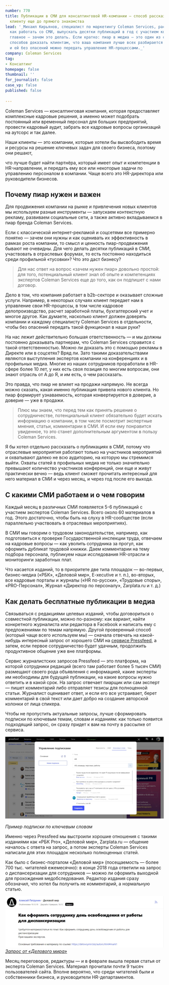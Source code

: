 ```yaml
---
number: 770
title: Публикации в СМИ для консалтинговой HR-компании — способ рассказать о себе
  клиенту еще до прямого знакомства
lead: '_Михаил Кирьянов, специалист по маркетингу Coleman Services, рассказывает,
  как работать со СМИ, выпускать десятки публикаций в год с участием компании, и самое
  главное — зачем это делать. Если кратко: пиар в медиа — это один из самых действенных
  способов доказать клиентам, что ваша компания лучше всех разбирается в своей сфере
  и ей без опасений можно передать управление HR-процессами._'
company: Coleman Services
tag:
- Консалтинг
homepage: false
thumbnail: ''
for_journalist: false
case_vp: false
published: false

---
```

Coleman Services — консалтинговая компания, которая предоставляет комплексные кадровые решения, а именно может подобрать постоянный или временный персонал для больших предприятий, провести кадровый аудит, забрать все кадровые вопросы организаций на аутсорс и так далее.

Наши клиенты — это компании, которые хотели бы высвободить время и ресурсы на решение ключевых задач для своего бизнеса, поэтому они решают,

что лучше будет найти партнёра, который имеет опыт и компетенции в HR-направлении, и передать ему все или некоторые задачи по управлению персоналом в компании. Чаще всего это HR-директора или руководители бизнесов.

## Почему пиар нужен и важен

Для продвижения компании на рынке и привлечения новых клиентов мы используем разные инструменты — запускаем контекстную рекламу, развиваем социальные сети, а также активно вкладываемся в пиар бренда Coleman Services.

Если с классической интернет-рекламой и соцсетями все примерно понятно — зачем они нужны и как оценивать их эффективность в рамках роста компании, то смысл и ценность пиар-продвижения бывают не очевидны. Для чего делать десятки публикаций в СМИ, участвовать в отраслевых форумах, то есть постоянно находиться среди профильной «тусовки»? Что это даст бизнесу?

> Для нас ответ на вопрос «зачем нужен пиар» довольно простой: для того, потенциальный клиент знал об опыте и компетенциях экспертов Coleman Services еще до того, как он подпишет с нами договор.

Дело в том, что компания работает в b2b-секторе и оказывает сложные услуги. Например, в некоторых случаях клиент передает нам в управление свои HR-процессы, в том числе кадровое делопроизводство, расчет заработной платы, бухгалтерский учет и многое другое. Как думаете, насколько клиент должен доверять компании и каждому специалисту Coleman Services в отдельности, чтобы без опасений передать такой функционал в наши руки?

На нас лежит действительно большая ответственность — и мы должны постоянно доказывать партнерам, что Coleman Services справится с такой ответственностью. Можно ли доказать это с помощью рекламы в Директе или в соцсетях? Вряд ли. Зато такими доказательствами являются выступления экспертов компании на конференциях и в профильных медиа. Многие из наших сотрудников проработали в HR-сфере более 10 лет, у них есть своя позиция по многим вопросам, они знают отрасль от А до Я, и им есть, о чем рассказать.

Это правда, что пиар не влияет на продажи напрямую. Не всегда можно сказать, какая именно публикация привела нового клиента. Но пиар формирует узнаваемость, которая конвертируется в доверие, а доверие — уже в продажи.

> Плюс мы знаем, что перед тем как принять решение о сотрудничестве, потенциальный клиент обязательно будет искать информацию о компании, в том числе посмотрит экспертные мнения, статьи, комментарии в СМИ. И если ему понравится увиденное, то это станет дополнительным аргументом в пользу Coleman Services.

Я бы хотел отдельно рассказать о публикациях в СМИ, потому что отраслевые мероприятия работают только на участников мероприятий и охватывают далеко не всю аудиторию, на которую мы стремимся выйти. Охваты статей в профильных медиа не только значительно превышают количество участников конференций, они еще и живут практически вечно — ведь клиент сможет прочитать интересный для него материал в СМИ и через месяц, и через год после его выхода.

## С какими СМИ работаем и о чем говорим

Каждый месяц в различных СМИ появляется 5-6 публикаций с участием экспертов Coleman Services. Всего около 60 материалов в год. Этого достаточно, чтобы быть на слуху в HR-сообществе (если параллельно участвовать в отраслевых мероприятиях).

В СМИ мы говорим о трудовом законодательстве, например, как подготовиться к проверке Государственной инспекции труда, отвечаем на кадровые вопросы — как уволить сотрудника за прогул, как оформить дубликат трудовой книжки. Даем комментарии на тему подбора персонала, публикуем наши исследования HR-отрасли и мониторинги заработных плат.

Что касается изданий, то в приоритете две типа площадок — во-первых, бизнес-медиа («РБК», «Деловой мир», E-xecutive и т. п.), во-вторых, все кадровые порталы и журналы («HR по-русски», «Трудовые споры», «PRO-Персонал», Журнал «Директор по персоналу», Zarplata.ru и т. д.)

## Как делать бесплатные публикации в медиа

Связываться с редакциями целевых изданий, чтобы договориться о совместной публикации, можно по-разному: как вариант, найти конкретного журналиста или редактора в Facebook и написать ему с предложениями по темам напрямую. Другой проверенный способ (который чаще всего используем мы) — сначала отвечать на какой-нибудь интересный запрос от хорошего СМИ на [сервисе Pressfeed](https://pressfeed.ru/?utm_source=hr-learning&utm_medium=content&utm_campaign=case&utm_content=coleman), а затем, если первое сотрудничество будет удачным, продолжить продуктивное общение уже вне платформы.

Сервис журналистских запросов Pressfeed — это платформа, на которой сотрудники редакций (всего там работает более 5 тысяч СМИ) размещают своего рода объявления с информацией, какие эксперты им необходимы для будущей публикации, на какие вопросы нужно ответить и в какой срок. На запрос отвечает пиарщик или сам эксперт — пишет комментарий либо отправляет тезисы для полноценной статьи. Журналист оценивает ответ, и если его все устраивает, берет комментарий в свой текст или дает добро на создание авторской колонки от лица спикера.

Чтобы не пропустить актуальные запросы, лучше сформировать подписки по ключевым темам, словам и изданиям: как только появится подходящий запрос, он сразу придет к вам на почту в рассылке от сервиса.

![](../assets/uploads/coleman_zaprosy.jpg)

_Пример подписки по ключевым словам_

Именно через Pressfeed мы выстроили хорошие отношения с такими изданиями как «РБК Pro», «Деловой мир», Zarplata.ru — общение началось с ответа на запрос, а потом эксперты Coleman Services написали для этих площадок несколько полноценных статей.

Как было с бизнес-порталом «Деловой мир» (посещаемость — более 700 тыс. читателей ежемесячно): в конце 2018 года ответили на запрос о диспансеризации для сотрудников — можно ли оформить выходной для прохождения медобследования. Редактор издания сразу обозначил, что хотел бы получить не комментарий, а нормальную статью.

![](../assets/uploads/coleman_delovoy_mir_zapros.jpg)  
[_Запрос от «Делового мира»_](https://pressfeed.ru/query/50663)

Месяц переговоров, редактуры — и в феврале вышла первая статья от эксперта Coleman Services. Материал прочитали почти 9 тысяч пользователей сайта. Вполне вероятно, что среди читателей были и собственники бизнеса, и руководители HR-департаментов.
